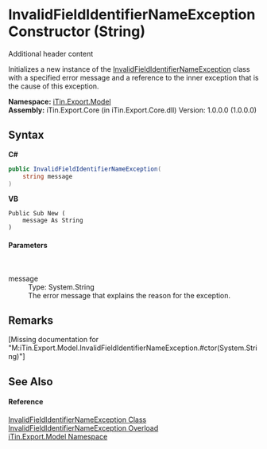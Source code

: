 # InvalidFieldIdentifierNameException Constructor (String)
Additional header content 

Initializes a new instance of the <a href="T_iTin_Export_Model_InvalidFieldIdentifierNameException">InvalidFieldIdentifierNameException</a> class with a specified error message and a reference to the inner exception that is the cause of this exception.

**Namespace:**&nbsp;<a href="N_iTin_Export_Model">iTin.Export.Model</a><br />**Assembly:**&nbsp;iTin.Export.Core (in iTin.Export.Core.dll) Version: 1.0.0.0 (1.0.0.0)

## Syntax

**C#**<br />
``` C#
public InvalidFieldIdentifierNameException(
	string message
)
```

**VB**<br />
``` VB
Public Sub New ( 
	message As String
)
```


#### Parameters
&nbsp;<dl><dt>message</dt><dd>Type: System.String<br />The error message that explains the reason for the exception.</dd></dl>

## Remarks
\[Missing <remarks> documentation for "M:iTin.Export.Model.InvalidFieldIdentifierNameException.#ctor(System.String)"\]

## See Also


#### Reference
<a href="T_iTin_Export_Model_InvalidFieldIdentifierNameException">InvalidFieldIdentifierNameException Class</a><br /><a href="Overload_iTin_Export_Model_InvalidFieldIdentifierNameException__ctor">InvalidFieldIdentifierNameException Overload</a><br /><a href="N_iTin_Export_Model">iTin.Export.Model Namespace</a><br />